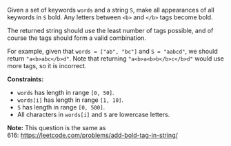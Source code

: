 <div><p>Given a set of keywords <code>words</code> and a string <code>S</code>, make all appearances of all keywords in <code>S</code> bold. Any letters between <code>&lt;b&gt;</code> and <code>&lt;/b&gt;</code> tags become bold.</p>

<p>The returned string should use the least number of tags possible, and of course the tags should form a valid combination.</p>

<p>For example, given that <code>words = ["ab", "bc"]</code> and <code>S = "aabcd"</code>, we should return <code>"a&lt;b&gt;abc&lt;/b&gt;d"</code>. Note that returning <code>"a&lt;b&gt;a&lt;b&gt;b&lt;/b&gt;c&lt;/b&gt;d"</code> would use more tags, so it is incorrect.</p>

<p><b>Constraints:</b></p>

<ul>
	<li><code>words</code> has length in range <code>[0, 50]</code>.</li>
	<li><code>words[i]</code> has length in range <code>[1, 10]</code>.</li>
	<li><code>S</code> has length in range <code>[0, 500]</code>.</li>
	<li>All characters in <code>words[i]</code> and <code>S</code> are lowercase letters.</li>
</ul>

<p><strong>Note:</strong> This question is the same as 616:&nbsp;<a href="https://leetcode.com/problems/add-bold-tag-in-string/">https://leetcode.com/problems/add-bold-tag-in-string/</a></p>
</div>